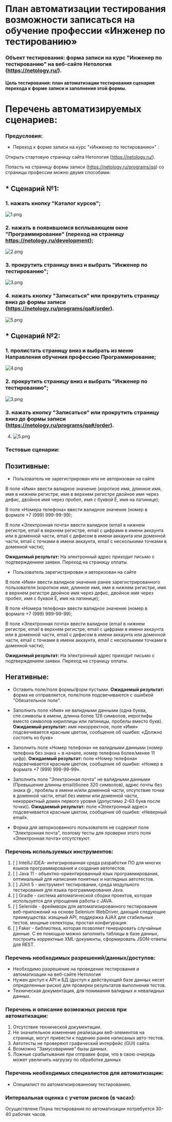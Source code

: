 # План автоматизации тестирования возможности записаться на обучение профессии «Инженер по тестированию»

### Объект тестирования:  форма записи на курс "Инженер по тестированию" на веб-сайте Нетология (https://netology.ru/).

#### Цель тестирования: план автоматизации тестирования сценария перехода к форме записи и заполнения этой формы.

# Перечень автоматизируемых сценариев:
### Предусловия:

* Переход к форме записи на курс "«Инженер по тестированию»" :

Открыть стартовую страницу сайта Нетология (https://netology.ru/).

Попасть на страницу формы записи (https://netology.ru/programs/qa) со страницы профессии можно двумя способами: 

 ## * Сценарий №1:

### 1.  нажать кнопку "Каталог курсов";

![1.png](screenshorts/1.png)

### 2.  нажать в появившемся всплывающем окне "Программирование" (переход на страницу https://netology.ru/development);

![2.png](screenshorts/2.png)

### 3.  прокрутить страницу вниз и выбрать "Инженер по тестированию";

![3.png](screenshorts/3.png)

### 4.  нажать кнопку "Записаться" или прокрутить страницу вниз до формы записи (https://netology.ru/programs/qa#/order).

![5.png](screenshorts/5.png)

## * Сценарий №2:

### 1.  пролистать страницу вниз и выбрать из меню Направления обучения профессию Программирование;
   
![4.png](screenshorts/4.png)

### 2.  прокрутить страницу вниз и выбрать "Инженер по тестированию";
   
![3.png](screenshorts/3.png)

### 3.  нажать кнопку "Записаться" или прокрутить страницу вниз до формы записи (https://netology.ru/programs/qa#/order).
   
4. ![5.png](screenshorts/5.png)


### Тестовые сценарии:
## Позитивные:
* Пользователь не зарегистрирован или не авторизован на сайте

В поле «Имя» ввести валидное значение (короткое имя, длинное имя, имя в нижнем регистре, имя в верхнем регистре двойное имя через дефис, двойное имя через пробел, имя с буквой Ё, имя на латинице);

В поле «Номера телефона» ввести валидное значение  (номер в формате +7 (999) 999-99-99);

В поле «Электронная почта» ввести валидное (email в нижнем регистре, email в верхнем регистре, email с цифрами в имени аккаунта или в доменной части, email с дефисом в имени аккаунта или доменной части, email с точками в имени аккаунта, email с несколькими точками в доменной части);

**Ожидаемый результат:** На электронный адрес приходит письмо с подтверждением заявки. Переход на страницу оплаты.

 * Пользователь зарегистрирован и авторизован на сайте

В поле «Имя» ввести валидное значение ранее зарегистрированного пользователя (короткое имя, длинное имя, имя в нижнем регистре, имя в верхнем регистре двойное имя через дефис, двойное имя через пробел, имя с буквой Ё, имя на латинице);

В поле «Номера телефона» ввести валидное значение  (номер в формате +7 (999) 999-99-99);

В поле «Электронная почта» ввести валидное (email в нижнем регистре, email в верхнем регистре, email с цифрами в имени аккаунта или в доменной части, email с дефисом в имени аккаунта или доменной части, email с точками в имени аккаунта, email с несколькими точками в доменной части);

**Ожидаемый результат:** На электронный адрес приходит письмо с подтверждением заявки. Переход на страницу оплаты.

## Негативные:

- Оставить поле/поля формы/форм пустыми. 
**Ожидаемый результат:** форма не отправляется, поле/поля подсвечиваются с ошибкой "Обязательное поле".

- Заполнить поле «Имя» не валидными данными (одна буква, спе.символы в имени, длинна более 128 символов, иероглифы вместо символов кириллицы или латиницы, пробелы вместо букв). 
**Ожидаемый результат:** имя некорректное, поле «Имя» подсвечивается красным цветом, сообщение об ошибке: «Должно состоять из букв»

- Заполнить поле «Номер телефона» не валидными данными (номер телефона без знака + в начале, номер телефона более/менее 11 цифр). 
**Ожидаемый результат:** поле «Номер телефона» подсвечивается красным цветом, сообщение об ошибке: «Номер в формате +7 (999) 999-99-99».

- Заполнить поле "Электронная почта" не валидными данными (Превышение длинны email(более 320 символов), адрес почты без знака @ , пробелы в имени и/или доменной части, отсутствие точки в доменной части, email без имени или доменной части, некорректный домен первого уровня (допустимо 2-63 букв после точки)). 
**Ожидаемый результат:** поле «Электронный адрес» подсвечивается красным цветом, сообщение об ошибке: «Неверный email».

- Форма для авторизованного пользователя не содержит поле "Электронная почта", поэтому тесты для проверки этого поля «Электронная почта» отсутствуют.

### Перечень используемых инструментов:
1. [ ] IntelliJ IDEA- интегрированная среда разработки ПО для многих языков программирования и создания автотестов. 
2. [ ] Java 11 - объектно-ориентированный язык программирования, оптимальный для написания понятных и наглядных автотестов.
3. [ ] JUnit 5 - инструмент тестирования, среда модульного тестирования для языка программирования Java.
4. [ ] Gradle - система автоматической сборки проектов, которая используется для упрощения работы с JAVA.
5. [ ] Selenide - фреймворк для автоматизированного тестирования веб-приложений на основе Selenium WebDriver, дающий следующие преимущества: изящный API, поддержка AJAX для стабильных тестов, мощные селекторы, простая конфигурация.
6. [ ] Faker - библиотека, которая позволяет генерировать случайные данные. С ее помощью можно заполнить таблицы в базе данных, построить корректные XML-документы, сформировать JSON-ответы для REST.

### Перечень необходимых разрешений/данных/доступов:

* Необходимо разрешение на проведение тестирования и автоматизации на веб-сайте Нетология
* Нужен доступ к API и БД (доступ к действующей базе данных несет определенные риски) для проверки результатов выполнения тестов.
* Техническая документация, для понимания валидных и невалидных данных.

### Перечень и описание возможных рисков при автоматизации:
1. Отсутствие технической документации.
2. Не значительное изменение реализации веб-элементов на странице, могут привести к падению ранее написаных авто-тестов.
3. Автотесты не проверяют графический интерфейс (GUI) сайта.
4. Возможно "Замусовариние" бызы данных.
5. Ложные срабытывания при отправке форм, что в свою очередь может увеличить нагрузку по обработке данных

### Перечень необходимых специалистов для автоматизации:

* Cпециалист по автоматизированному тестированию.

### Интервальная оценка с учетом рисков (в часах):
Осуществлене Плана тестирования по автоматизации потребуется 30-40 рабочих часов.
